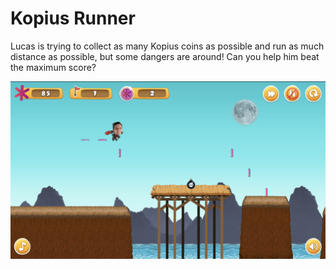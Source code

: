 # Kopius Runner
Lucas is trying to collect as many Kopius coins as possible and run as much distance as possible, but some dangers are around! Can you help him beat the maximum score?

![Kopius Runner](kopius-runner.png "Kopius Runner")
